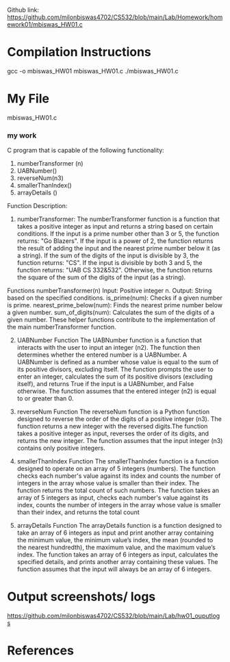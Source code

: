 Github link: https://github.com/milonbiswas4702/CS532/blob/main/Lab/Homework/homework01/mbiswas_HW01.c

# Compilation Instructions

gcc -o mbiswas_HW01 mbiswas_HW01.c
./mbiswas_HW01.c

# My File
mbiswas_HW01.c

### my work

C program that is capable of the following functionality:
1. numberTransformer (n)
2. UABNumber()
3. reverseNum(n3)
4. smallerThanIndex()
5. arrayDetails ()
   
Function Description:

1. numberTransformer: 
The numberTransformer function is a function that takes a positive integer as input and returns a string based on certain conditions. 
If the input is a prime number other than 3 or 5, the function returns: "Go Blazers".
If the input is a power of 2, the function returns the result of adding the input and the nearest prime number below it (as a string).
If the sum of the digits of the input is divisible by 3, the function returns: "CS".
If the input is divisible by both 3 and 5, the function returns: "UAB CS 332&532".
Otherwise, the function returns the square of the sum of the digits of the input (as a string).

Functions
numberTransformer(n)
Input: Positive integer n.
Output: String based on the specified conditions.
is_prime(num): Checks if a given number is prime.
nearest_prime_below(num): Finds the nearest prime number below a given number.
sum_of_digits(num): Calculates the sum of the digits of a given number.
These helper functions contribute to the implementation of the main numberTransformer function.

2. UABNumber Function
The UABNumber function is a function that interacts with the user to input an integer (n2). The function then determines whether the entered number is a UABNumber. A UABNumber is defined as a number whose value is equal to the sum of its positive divisors, excluding itself.
The function prompts the user to enter an integer, calculates the sum of its positive divisors (excluding itself), and returns True if the input is a UABNumber, and False otherwise. The function assumes that the entered integer (n2) is equal to or greater than 0.

3. reverseNum Function
The reverseNum function is a Python function designed to reverse the order of the digits of a positive integer (n3). The function returns a new integer with the reversed digits.The function takes a positive integer as input, reverses the order of its digits, and returns the new integer. The function assumes that the input integer (n3) contains only positive integers.

4. smallerThanIndex Function
The smallerThanIndex function is a function designed to operate on an array of 5 integers (numbers). The function checks each number's value against its index and counts the number of integers in the array whose value is smaller than their index. The function returns the total count of such numbers. The function takes an array of 5 integers as input, checks each number's value against its index, counts the number of integers in the array whose value is smaller than their index, and returns the total count

5. arrayDetails Function
The arrayDetails function is a function designed to take an array of 6 integers as input and print another array containing the minimum value, the minimum value’s index, the mean (rounded to the nearest hundredth), the maximum value, and the maximum value’s index. The function takes an array of 6 integers as input, calculates the specified details, and prints another array containing these values.
The function assumes that the input will always be an array of 6 integers.


# Output screenshots/ logs
https://github.com/milonbiswas4702/CS532/blob/main/Lab/hw01_ouputlogs

# References

